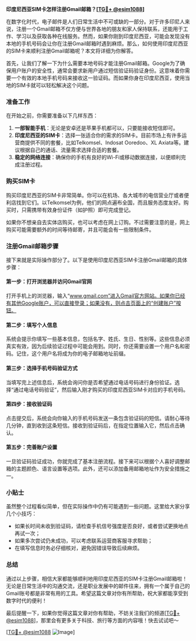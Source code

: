 **印度尼西亚SIM卡怎样注册Gmail邮箱？[[TG💪+ @esim1088](https://t.me/s/esim1088)]**

在数字化时代，电子邮件是人们日常生活中不可或缺的一部分。对于许多印尼人来说，注册一个Gmail邮箱不仅方便与世界各地的朋友和家人保持联系，还能用于工作、学习以及获取各种在线服务。然而，如果你刚到印度尼西亚，可能会发现没有本地的手机号码会让你在注册Gmail邮箱时遇到麻烦。那么，如何使用印度尼西亚的SIM卡来顺利注册Gmail邮箱呢？本文将详细为你解答。

首先，让我们了解一下为什么需要本地号码才能注册Gmail邮箱。Google为了确保用户账户的安全性，通常会要求新用户通过短信验证码验证身份。这意味着你需要一个有效的本地手机号码来接收这一验证码。而如果你身在印度尼西亚，使用当地的SIM卡就可以轻松解决这个问题。

### 准备工作

在开始之前，你需要准备以下几样东西：

1. **一部智能手机**：无论是安卓还是苹果手机都可以，只要能接收短信即可。
2. **印度尼西亚的SIM卡**：选择一张适合你的需求的SIM卡。目前市场上有许多运营商提供不同的套餐，比如Telkomsel、Indosat Ooredoo、XL Axiata等。建议根据自己的通话、流量需求选择合适的套餐。
3. **稳定的网络连接**：确保你的手机有良好的Wi-Fi或移动数据连接，以便顺利完成注册过程。

### 购买SIM卡

购买印度尼西亚的SIM卡非常简单。你可以在机场、各大城市的电信营业厅或者便利店找到它们。以Telkomsel为例，他们的网点遍布全国，而且服务态度友好。购买时，只需携带有效身份证件（如护照）即可完成登记。

如果你不想亲自去实体店购买，也可以考虑在网上订购。不过需要注意的是，网上购买可能需要额外的时间等待邮寄，并且可能会有一些限制条件。

### 注册Gmail邮箱步骤

接下来就是实际操作部分了。以下是使用印度尼西亚SIM卡注册Gmail邮箱的具体步骤：

#### 第一步：打开浏览器并访问Gmail官网

打开手机上的浏览器，输入“www.gmail.com”进入Gmail官方网站。如果你已经有其他Google账户，可以直接登录；如果没有，则点击页面上的“创建账户”按钮。

#### 第二步：填写个人信息

系统会提示你填写一些基本信息，包括名字、姓氏、生日、性别等。这些信息必须真实有效，因为后续验证过程中可能会用到。同时，你还需要设置一个用户名和密码。记住，这个用户名将成为你的电子邮箱地址前缀。

#### 第三步：选择手机号码验证方式

当填写完上述信息后，系统会询问你是否希望通过电话号码进行身份验证。选择“通过电话号码验证”，然后输入刚才购买的印度尼西亚SIM卡对应的手机号码。

#### 第四步：接收验证码

点击提交后，系统会向你输入的手机号码发送一条包含验证码的短信。请耐心等待几分钟，直到收到这条短信。接收到验证码后，在指定位置输入它，然后点击确认。

#### 第五步：完善账户设置

一旦验证码验证成功，你就完成了基本注册流程。接下来可以根据个人喜好调整邮箱的主题颜色、语言设置等选项。此外，还可以添加备用邮箱地址作为安全措施之一。

### 小贴士

虽然整个过程看似简单，但在实际操作中仍有可能遇到一些问题。这里给大家分享几个小技巧：

- 如果长时间未收到验证码，请检查手机信号强度是否良好，或者尝试更换地点再试一次；
- 如果多次尝试仍未成功，可以考虑联系运营商客服寻求帮助；
- 在填写信息时务必仔细核对，避免因错误导致后续麻烦。

### 总结

通过以上步骤，相信大家都能够顺利地用印度尼西亚的SIM卡注册Gmail邮箱啦！无论是日常生活中的沟通交流，还是职业发展中的邮件往来，拥有一个属于自己的Gmail账号都是非常有用的工具。希望这篇文章对你有所帮助，祝大家都能享受到数字时代的便利！

最后提醒一下，如果你觉得这篇文章对你有帮助，不妨关注我们的频道[[TG💪+ @esim1088](https://t.me/s/esim1088)]，那里会有更多关于科技、旅行等方面的内容哦！快去试试吧～

[[TG💪+ @esim1088](https://t.me/s/esim1088) ![Image](https://i.postimg.cc/4NQfJmqS/Snipaste-2025-05-13-00-14-12.png)]